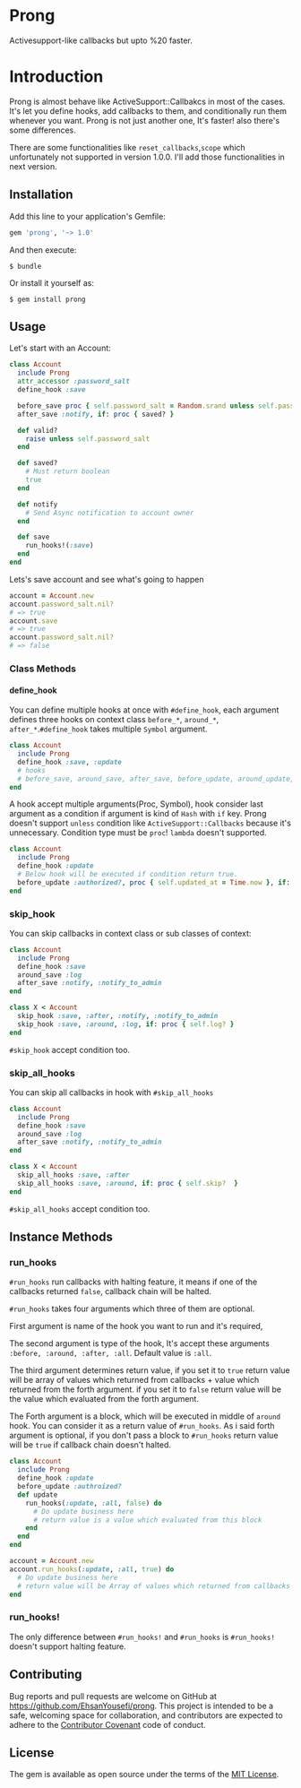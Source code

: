 # Prong
Activesupport-like callbacks but upto %20 faster.

# Introduction

Prong is almost behave like ActiveSupport::Callbakcs in most of the cases. It's let you define hooks, add callbacks to them, and conditionally run them whenever you want. Prong is not just another one, It's faster! also there's some differences.

There are some functionalities like `reset_callbacks`,`scope` which unfortunately not supported in version 1.0.0.
I'll add those functionalities in next version.

## Installation

Add this line to your application's Gemfile:

```ruby
gem 'prong', '~> 1.0'
```

And then execute:

    $ bundle

Or install it yourself as:

    $ gem install prong

## Usage

Let's start with an Account:

```ruby
class Account
  include Prong
  attr_accessor :password_salt
  define_hook :save

  before_save proc { self.password_salt = Random.srand unless self.password_salt }, :valid?
  after_save :notify, if: proc { saved? }

  def valid?
    raise unless self.password_salt
  end

  def saved?
    # Must return boolean
    true
  end

  def notify
    # Send Async notification to account owner
  end

  def save
    run_hooks!(:save)
  end
end
```
Lets's save account and see what's going to happen
```ruby
account = Account.new
account.password_salt.nil?
# => true
account.save
# => true
account.password_salt.nil?
# => false
```
### Class Methods
#### define_hook
You can define multiple hooks at once with `#define_hook`, each argument defines three hooks on context class `before_*`, `around_*`, `after_*`.`#define_hook` takes multiple `Symbol` argument.

```ruby
class Account
  include Prong
  define_hook :save, :update
  # hooks
  # before_save, around_save, after_save, before_update, around_update, after_update
end
```
A hook accept multiple arguments(Proc, Symbol), hook consider last argument as a condition if argument is kind of `Hash` with `if` key. Prong doesn't support `unless` condition like `ActiveSupport::Callbacks` because it's unnecessary.
Condition type must be `proc`! `lambda` doesn't supported.

```ruby
class Account
  include Prong
  define_hook :update
  # Below hook will be executed if condition return true.
  before_update :authorized?, proc { self.updated_at = Time.now }, if: proc { self.changed? }
end
```
### skip_hook
You can skip callbacks in context class or sub classes of context:
```ruby
class Account
  include Prong
  define_hook :save
  around_save :log
  after_save :notify, :notify_to_admin
end

class X < Account
  skip_hook :save, :after, :notify, :notify_to_admin
  skip_hook :save, :around, :log, if: proc { self.log? }
end
```
`#skip_hook` accept condition too.

### skip_all_hooks
You can skip all callbacks in hook with `#skip_all_hooks`
```ruby
class Account
  include Prong
  define_hook :save
  around_save :log
  after_save :notify, :notify_to_admin
end

class X < Account
  skip_all_hooks :save, :after
  skip_all_hooks :save, :around, if: proc { self.skip?  }
end
```
`#skip_all_hooks` accept condition too.

## Instance Methods
### run_hooks
`#run_hooks` run callbacks with halting feature, it means if one of the callbacks returned `false`, callback chain will be halted.

`#run_hooks` takes four arguments which three of them are optional.

First argument is name of the hook you want to run and it's required,

The second argument is type of the hook, It's accept these arguments `:before, :around, :after, :all`. Default value is `:all`.

The third argument determines return value, if you set it to `true` return value will be array of values which returned from callbacks + value which returned from the forth argument. if you set it to `false` return value will be the value which evaluated from the forth argument.

The Forth argument is a block, which will be executed in middle of `around` hook. You can consider it as a return value of `#run_hooks`.
As i said forth argument is optional, if you don't pass a block to `#run_hooks` return value will be `true` if callback chain doesn't halted.

```ruby
class Account
  include Prong
  define_hook :update
  before_update :authroized?
  def update
    run_hooks(:update, :all, false) do
      # Do update business here
      # return value is a value which evaluated from this block
    end
  end
end

account = Account.new
account.run_hooks(:update, :all, true) do
  # Do update business here
  # return value will be Array of values which returned from callbacks + value which returned from this block
end
```

### run_hooks!
The only difference between `#run_hooks!` and `#run_hooks` is `#run_hooks!` doesn't support halting feature.

## Contributing

Bug reports and pull requests are welcome on GitHub at https://github.com/EhsanYousefi/prong. This project is intended to be a safe, welcoming space for collaboration, and contributors are expected to adhere to the [Contributor Covenant](contributor-covenant.org) code of conduct.


## License

The gem is available as open source under the terms of the [MIT License](http://opensource.org/licenses/MIT).
